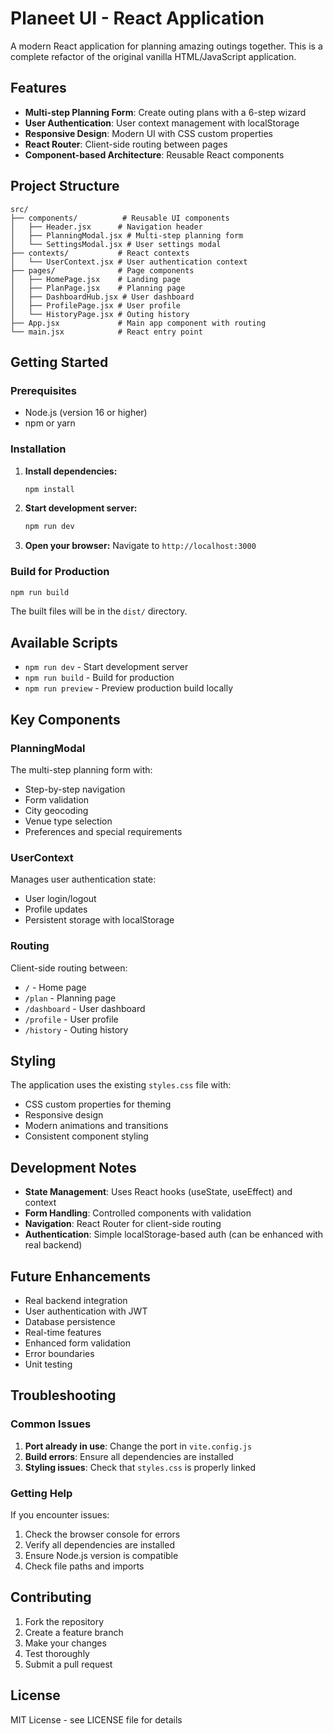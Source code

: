 # Planeet UI - React Application

A modern React application for planning amazing outings together. This is a complete refactor of the original vanilla HTML/JavaScript application.

## Features

- **Multi-step Planning Form**: Create outing plans with a 6-step wizard
- **User Authentication**: User context management with localStorage
- **Responsive Design**: Modern UI with CSS custom properties
- **React Router**: Client-side routing between pages
- **Component-based Architecture**: Reusable React components

## Project Structure

```
src/
├── components/          # Reusable UI components
│   ├── Header.jsx      # Navigation header
│   ├── PlanningModal.jsx # Multi-step planning form
│   └── SettingsModal.jsx # User settings modal
├── contexts/           # React contexts
│   └── UserContext.jsx # User authentication context
├── pages/              # Page components
│   ├── HomePage.jsx    # Landing page
│   ├── PlanPage.jsx    # Planning page
│   ├── DashboardHub.jsx # User dashboard
│   ├── ProfilePage.jsx # User profile
│   └── HistoryPage.jsx # Outing history
├── App.jsx             # Main app component with routing
└── main.jsx            # React entry point
```

## Getting Started

### Prerequisites

- Node.js (version 16 or higher)
- npm or yarn

### Installation

1. **Install dependencies:**
   ```bash
   npm install
   ```

2. **Start development server:**
   ```bash
   npm run dev
   ```

3. **Open your browser:**
   Navigate to `http://localhost:3000`

### Build for Production

```bash
npm run build
```

The built files will be in the `dist/` directory.

## Available Scripts

- `npm run dev` - Start development server
- `npm run build` - Build for production
- `npm run preview` - Preview production build locally

## Key Components

### PlanningModal
The multi-step planning form with:
- Step-by-step navigation
- Form validation
- City geocoding
- Venue type selection
- Preferences and special requirements

### UserContext
Manages user authentication state:
- User login/logout
- Profile updates
- Persistent storage with localStorage

### Routing
Client-side routing between:
- `/` - Home page
- `/plan` - Planning page
- `/dashboard` - User dashboard
- `/profile` - User profile
- `/history` - Outing history

## Styling

The application uses the existing `styles.css` file with:
- CSS custom properties for theming
- Responsive design
- Modern animations and transitions
- Consistent component styling

## Development Notes

- **State Management**: Uses React hooks (useState, useEffect) and context
- **Form Handling**: Controlled components with validation
- **Navigation**: React Router for client-side routing
- **Authentication**: Simple localStorage-based auth (can be enhanced with real backend)

## Future Enhancements

- Real backend integration
- User authentication with JWT
- Database persistence
- Real-time features
- Enhanced form validation
- Error boundaries
- Unit testing

## Troubleshooting

### Common Issues

1. **Port already in use**: Change the port in `vite.config.js`
2. **Build errors**: Ensure all dependencies are installed
3. **Styling issues**: Check that `styles.css` is properly linked

### Getting Help

If you encounter issues:
1. Check the browser console for errors
2. Verify all dependencies are installed
3. Ensure Node.js version is compatible
4. Check file paths and imports

## Contributing

1. Fork the repository
2. Create a feature branch
3. Make your changes
4. Test thoroughly
5. Submit a pull request

## License

MIT License - see LICENSE file for details
